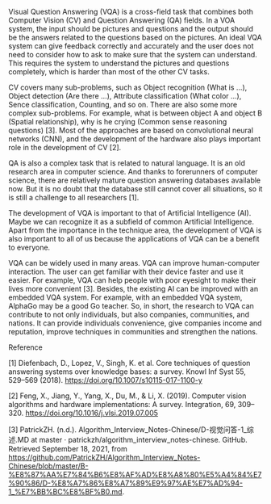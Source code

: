Visual Question Answering (VQA) is a cross-field task that combines both Computer Vision (CV) and Question Answering (QA) fields. In a VOA system, the input should be pictures and questions and the output should be the answers related to the questions based on the pictures. An ideal VQA system can give feedback correctly and accurately and the user does not need to consider how to ask to make sure that the system can understand. This requires the system to understand the pictures and questions completely, which is harder than most of the other CV tasks.

CV covers many sub-problems, such as Object recognition (What is …), Object detection (Are there …), Attribute classification (What color …), Sence classification, Counting, and so on. There are also some more complex sub-problems. For example, what is between object A and object B (Spatial relationship), why is he crying (Common sense reasoning questions) [3]. Most of the approaches are based on convolutional neural networks (CNN), and the development of the hardware also plays important role in the development of CV [2].

QA is also a complex task that is related to natural language. It is an old research area in computer science. And thanks to forerunners of computer science, there are relatively mature question answering databases available now. But it is no doubt that the database still cannot cover all situations, so it is still a challenge to all researchers [1].

The development of VQA is important to that of Artificial Intelligence (AI). Maybe we can recognize it as a subfield of common Artificial Intelligence. Apart from the importance in the technique area, the development of VQA is also important to all of us because the applications of VQA can be a benefit to everyone.

VQA can be widely used in many areas. VQA can improve human-computer interaction. The user can get familiar with their device faster and use it easier. For example, VQA can help people with poor eyesight to make their lives more convenient [3]. Besides, the existing AI can be improved with an embedded VQA system. For example, with an embedded VQA system, AlphaGo may be a good Go teacher. So, in short, the research to VQA can contribute to not only individuals, but also companies, communities, and nations. It can provide individuals convenience, give companies income and reputation, improve techniques in communities and strengthen the nations.


Reference

[1] Diefenbach, D., Lopez, V., Singh, K. et al. Core techniques of question answering systems over knowledge bases: a survey. Knowl Inf Syst 55, 529–569 (2018). https://doi.org/10.1007/s10115-017-1100-y

[2] Feng, X., Jiang, Y., Yang, X., Du, M., & Li, X. (2019). Computer vision algorithms and hardware implementations: A survey. Integration, 69, 309–320. https://doi.org/10.1016/j.vlsi.2019.07.005 

[3] PatrickZH. (n.d.). Algorithm_Interview_Notes-Chinese/D-视觉问答-1_综述.MD at master · patrickzh/algorithm_interview_notes-chinese. GitHub. Retrieved September 18, 2021, from https://github.com/PatrickZH/Algorithm_Interview_Notes-Chinese/blob/master/B-%E8%87%AA%E7%84%B6%E8%AF%AD%E8%A8%80%E5%A4%84%E7%90%86/D-%E8%A7%86%E8%A7%89%E9%97%AE%E7%AD%94-1_%E7%BB%BC%E8%BF%B0.md. 

